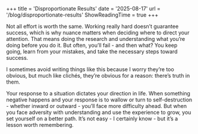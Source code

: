 +++
title = 'Disproportionate Results'
date = '2025-08-17'
url = '/blog/disproportionate-results'
ShowReadingTime = true
+++

Not all effort is worth the same. Working really hard doesn’t guarantee success, which is why nuance matters when deciding where to direct your attention. That means doing the research and understanding what you’re doing before you do it. But often, you’ll fail - and then what? You keep going, learn from your mistakes, and take the necessary steps toward success.

I sometimes avoid writing things like this because I worry they’re too obvious, but much like clichés, they’re obvious for a reason: there’s truth in them. 

Your response to a situation dictates your direction in life. When something negative happens and your response is to wallow or turn to self-destruction - whether inward or outward - you’ll face more difficulty ahead. But when you face adversity with understanding and use the experience to grow, you set yourself on a better path. It’s not easy - I certainly know - but it’s a lesson worth remembering.